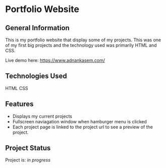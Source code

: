 # Portfolio Website

## General Information

This is my portfolio website that display some of my projects. This was one of my first big projects and the technology used was primarily HTML and CSS.

Live demo here: https://www.adnankasem.com/

## Technologies Used

HTML
CSS

## Features
- Displays my current projects
- Fullscreen naviagation window when hamburger menu is clicked
- Each project page is linked to the project url to see a preview of the project.

## Project Status
Project is: _in progress_ 





